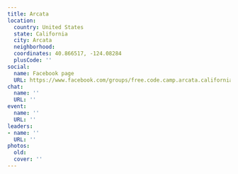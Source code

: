 ```yaml
---
title: Arcata
location:
  country: United States
  state: California
  city: Arcata
  neighborhood: 
  coordinates: 40.866517, -124.08284
  plusCode: ''
social:
  name: Facebook page
  URL: https://www.facebook.com/groups/free.code.camp.arcata.california
chat:
  name: ''
  URL: ''
event:
  name: ''
  URL: ''
leaders:
- name: ''
  URL: ''
photos:
  old: 
  cover: ''
---
```

